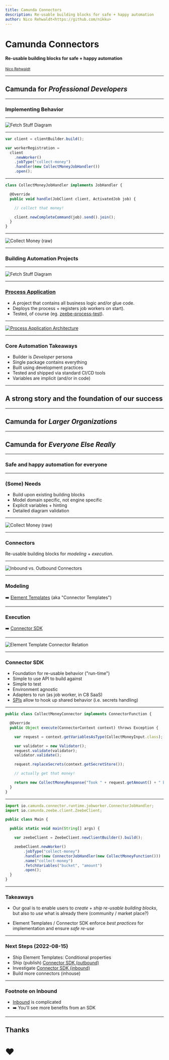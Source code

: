 ```yaml
---
title: Camunda Connectors
description: Re-usable building blocks for safe + happy automation
author: Nico Rehwaldt<https://github.com/nikku>
---
```


# Camunda Connectors

#### Re-usable building blocks for safe + happy automation

<small><a href="https://github.com/nikku">Nico Rehwaldt</a></small>

---

## Camunda for _Professional Developers_

---

<!--config
align=center
theme=eco
-->

### Implementing Behavior

---

![Fetch Stuff Diagram](./fetch-stuff.png)

---

```javascript
var client = clientBuilder.build();

var workerRegistration =
  client
    .newWorker()
    .jobType("collect-money")
    .handler(new CollectMoneyJobHandler())
    .open();
```

---

```javascript
class CollectMoneyJobHandler implements JobHandler {

  @Override
  public void handle(JobClient client, ActivatedJob job) {

    // collect that money!

    client.newCompleteCommand(job).send().join();
  }
}
```

---

![Collect Money (raw)](./collect-raw.png)

---

<!--config
align=center
theme=eco
-->
### Building Automation Projects

---

![Fetch Stuff Diagram](./fetch-stuff.png)

---

### [Process Application](https://docs.camunda.io/docs/components/best-practices/development/connecting-the-workflow-engine-with-your-world/#designing-process-solutions-containing-all-glue-code)

* A project that contains all business logic and/or glue code.
* Deploys the process + registers job workers on start).
* Tested, of course (eg. [zeebe-process-test](https://github.com/camunda/zeebe-process-test)).

---

[![Process Application Architecture](./process-application.png)](https://docs.camunda.io/docs/components/best-practices/development/connecting-the-workflow-engine-with-your-world/#designing-process-solutions-containing-all-glue-code)

---

### Core Automation Takeaways

* Builder is _Developer_ persona
* Single package contains everything
* Built using development practices
* Tested and shipped via standard CI/CD tools
* Variables are implicit (and/or in code)

---

<!--config
align=center
theme=funky
-->

## A strong story and the foundation of our success

---

## Camunda for _Larger Organizations_

---

## Camunda for _Everyone Else Really_

---

<!--config
align=center
theme=eco
-->

### Safe and happy automation for everyone

---

### (Some) Needs

* Build upon existing building blocks
* Model domain specific, not engine specific
* Explicit variables + hinting
* Detailed diagram validation

---

![Collect Money (raw)](./collect-template.png)

---

### Connectors

Re-usable building blocks for *modeling* + *execution*.

---

![Inbound vs. Outbound Connectors](./fetch-stuff-inbound-outbound.png)

---

### Modeling

:arrow_right: [Element Templates](https://docs.camunda.io/docs/components/modeler/desktop-modeler/element-templates/about-templates/) (aka "Connector Templates")

---

### Execution

:arrow_right: [Connector SDK](https://github.com/camunda/connector-sdk)

---

![Element Template Connector Relation](./element-template-connector-relation.png)

---

### Connector SDK

* Foundation for re-usable behavior ("run-time")
* Simple to use API to build against
* Simple to test
* Environment agnostic
* Adapters to run (as job worker, in C8 SaaS)
* [SPIs](https://en.wikipedia.org/wiki/Service_provider_interface) allow to hook up shared behavior (i.e. secrets handling)

---

```javascript
public class CollectMoneyConnector implements ConnectorFunction {

  @Override
  public Object execute(ConnectorContext context) throws Exception {

    var request = context.getVariablesAsType(CollectMoneyInput.class);

    var validator = new Validator();
    request.validate(validator);
    validator.validate();

    request.replaceSecrets(context.getSecretStore());

    // actually get that money!

    return new CollectMoneyResponse("Took " + request.getAmount() + " bucks!");
  }
}
```

---

```javascript
import io.camunda.connector.runtime.jobworker.ConnectorJobHandler;
import io.camunda.zeebe.client.ZeebeClient;

public class Main {

  public static void main(String[] args) {

    var zeebeClient = ZeebeClient.newClientBuilder().build();

    zeebeClient.newWorker()
        .jobType("collect-money")
        .handler(new ConnectorJobHandler(new CollectMoneyFunction()))
        .name("collect-money")
        .fetchVariables("bucket", "amount")
        .open();
  }
}
```

---

### Takeaways

* Our goal is to enable users to *create* + *ship* *re-usable building blocks*, but also to *use* what is already there (community / market place?)

* Element Templates / Connector SDK enforce *best practices* for implementation and ensure *safe re-use*

---

### Next Steps (2022-08-15)

* Ship Element Templates: Conditional properties
* Ship (publish) [Connector SDK (outbound)](https://github.com/camunda/connector-sdk)
* Investigate [Connector SDK (inbound)](https://miro.com/app/board/uXjVOnWkTP4=/)
* Build more connectors (inhouse)

---

### Footnote on Inbound

* [Inbound](https://miro.com/app/board/uXjVOnWkTP4=/) is complicated
* :arrow_right: You'll see more benefits from an SDK

---

## Thanks

# :heart: